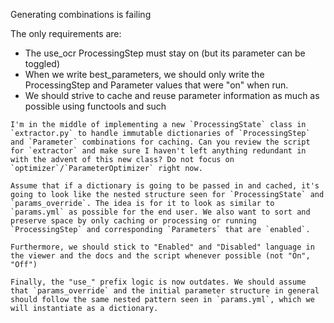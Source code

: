 Generating combinations is failing

The only requirements are:
- The use_ocr ProcessingStep must stay on (but its parameter can be toggled)
- When we write best_parameters, we should only write the ProcessingStep and Parameter values that were "on" when run.
- We should strive to cache and reuse parameter information as much as possible using functools and such

```
I'm in the middle of implementing a new `ProcessingState` class in `extractor.py` to handle immutable dictionaries of `ProcessingStep` and `Parameter` combinations for caching. Can you review the script for `extractor` and make sure I haven't left anything redundant in with the advent of this new class? Do not focus on `optimizer`/`ParameterOptimizer` right now.

Assume that if a dictionary is going to be passed in and cached, it's going to look like the nested structure seen for `ProcessingState` and `params_override`. The idea is for it to look as similar to `params.yml` as possible for the end user. We also want to sort and preserve space by only caching or processing or running `ProcessingStep` and corresponding `Parameters` that are `enabled`.

Furthermore, we should stick to "Enabled" and "Disabled" language in the viewer and the docs and the script whenever possible (not "On", "Off")

Finally, the "use_" prefix logic is now outdates. We should assume that `params_override` and the initial parameter structure in general should follow the same nested pattern seen in `params.yml`, which we will instantiate as a dictionary.
```